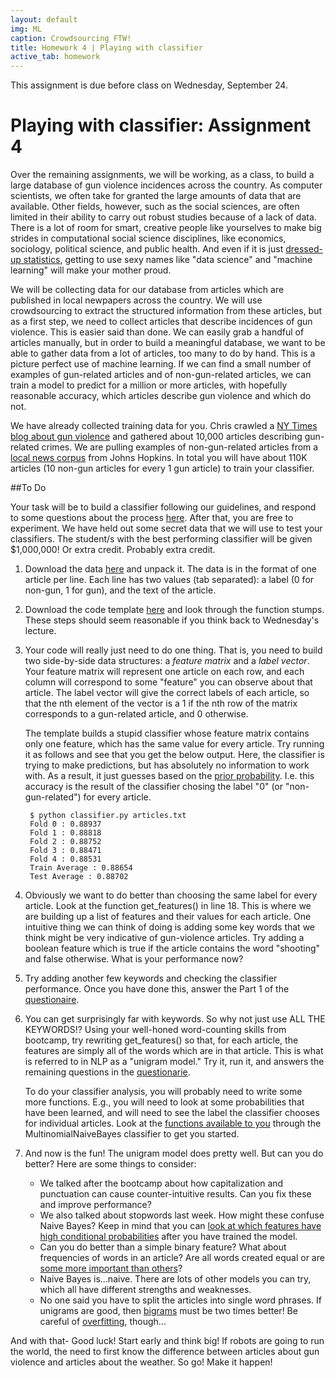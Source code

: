 ```yaml
---
layout: default
img: ML
caption: Crowdsourcing FTW!
title: Homework 4 | Playing with classifier
active_tab: homework
---
```



<div class="alert alert-info">
  This assignment is due before class on Wednesday, September 24.</div>

Playing with classifier<span class="text-muted">: Assignment 4</span> 
=============================================================
Over the remaining assignments, we will be working, as a class, to build a large database of gun violence incidences across the country. As computer scientists, we often take for granted the large amounts of data that are available. Other fields, however, such as the social sciences, are often limited in their ability to carry out robust studies because of a lack of data. There is a lot of room for smart, creative people like yourselves to make big strides in computational social science disciplines, like economics, sociology, political science, and public health. And even if it is just [dressed-up statistics](http://en.wikipedia.org/wiki/Data_science#Criticism), getting to use sexy names like "data science" and "machine learning" will make your mother proud.

We will be collecting data for our database from articles which are published in local newpapers across the country. We will use crowdsourcing to extract the structured information from these articles, but as a first step, we need to collect articles that describe incidences of gun violence. This is easier said than done. We can easily grab a handful of articles manually, but in order to build a meaningful database, we want to be able to gather data from a lot of articles, too many to do by hand. This is a picture perfect use of machine learning. If we can find a small number of examples of gun-related articles and of non-gun-related articles, we can train a model to predict for a million or more articles, with hopefully reasonable accuracy, which articles describe gun violence and which do not. 

We have already collected training data for you. Chris crawled a [NY Times blog about gun violence](http://nocera.blogs.nytimes.com/category/gun-report/) and gathered about 10,000 articles describing gun-related crimes. We are pulling examples of non-gun-related articles from a [local news corpus](ihttp://www.cs.jhu.edu/~anni/papers/alnc_lrec14.pdf) from Johns Hopkins.  In total you will have about 110K articles (10 non-gun articles for every 1 gun article) to train your classifier. 

##To Do

Your task will be to build a classifier following our guidelines, and respond to some questions about the process [here](https://docs.google.com/forms/d/1whhkFQ0ndN9E_XOsuqoxpRIAJcnUZqKKx1eAioyU9wg/viewform?usp=send_form). After that, you are free to experiment. We have held out some secret data that we will use to test your classifiers. The student/s with the best performing classifier will be given $1,000,000! Or extra credit. Probably extra credit.

1. Download the data [here](assignments/downloads/articles.gz) and unpack it. The data is in the format of one article per line. Each line has two values (tab separated): a label (0 for non-gun, 1 for gun), and the text of the article. 

2. Download the code template [here](assignments/downloads/classifier_template.py) and look through the function stumps. These steps should seem reasonable if you think back to Wednesday's lecture.

3. Your code will really just need to do one thing. That is, you need to build two side-by-side data structures: a *feature matrix* and a *label vector*. Your feature matrix will represent one article on each row, and each column will correspond to some "feature" you can observe about that article. The label vector will give the correct labels of each article, so that the nth element of the vector is a 1 if the nth row of the matrix corresponds to a gun-related article, and 0 otherwise. 
	
	The template builds a stupid classifier whose feature matrix contains only one feature, which has the same value for every article. Try running it as follows and see that you get the below output. Here, the classifier is trying to make predictions, but has absolutely no information to work with. As a result, it just guesses based on the [prior probability](http://en.wikipedia.org/wiki/Prior_probability). I.e. this accuracy is the result of the classifier chosing the label "0" (or "non-gun-related") for every article.

	<pre><code> $ python classifier.py articles.txt 
	Fold 0 : 0.88937
	Fold 1 : 0.88818
	Fold 2 : 0.88752
	Fold 3 : 0.88471
	Fold 4 : 0.88531
	Train Average : 0.88654
	Test Average : 0.88702 </code></pre>

4. Obviously we want to do better than choosing the same label for every article. Look at the function get_features() in line 18. This is where we are building up a list of features and their values for each article. One intuitive thing we can think of doing is adding some key words that we think might be very indicative of gun-violence articles. Try adding a boolean feature which is true if the article contains the word "shooting" and false otherwise. What is your performance now?

5. Try adding another few keywords and checking the classifier performance. Once you have done this, answer the Part 1 of the [questionaire](https://docs.google.com/forms/d/1whhkFQ0ndN9E_XOsuqoxpRIAJcnUZqKKx1eAioyU9wg/viewform?usp=send_form). 

6. You can get surprisingly far with keywords. So why not just use ALL THE KEYWORDS!? Using your well-honed word-counting skills from bootcamp, try rewriting get_features() so that, for each article, the features are simply all of the words which are in that article. This is what is referred to in NLP as a "unigram model." Try it, run it, and answers the remaining questions in the [questionarie](https://docs.google.com/forms/d/1whhkFQ0ndN9E_XOsuqoxpRIAJcnUZqKKx1eAioyU9wg/viewform?usp=send_form).

	To do your classifier analysis, you will probably need to write some more functions. E.g., you will need to look at some probabilities that have been learned, and will need to see the label the classifier chooses for individual articles. Look at the [functions available to you](http://scikit-learn.org/stable/modules/generated/sklearn.naive_bayes.MultinomialNB.html) through the MultinomialNaiveBayes classifier to get you started. 

7. And now is the fun! The unigram model does pretty well. But can you do better? Here are some things to consider:

	- We talked after the bootcamp about how capitalization and punctuation can cause counter-intuitive results. Can you fix these and improve performance? 
	- We also talked about stopwords last week. How might these confuse Naive Bayes? Keep in mind that you can [look at which features have high conditional probabilities](http://scikit-learn.org/stable/modules/generated/sklearn.naive_bayes.MultinomialNB.html) after you have trained the model.
	- Can you do better than a simple binary feature? What about frequencies of words in an article? Are all words created equal or are [some more important than others](http://en.wikipedia.org/wiki/Tf%E2%80%93idf)?
	- Naive Bayes is...naive. There are lots of other models you can try, which all have different strengths and weaknesses.
	- No one said you have to split the articles into single word phrases. If unigrams are good, then [bigrams](http://en.wikipedia.org/wiki/N-gram) must be two times better! Be careful of [overfitting](http://en.wikipedia.org/wiki/Overfitting), though...

And with that- Good luck! Start early and think big! If robots are going to run the world, the need to first know the difference between articles about gun violence and articles about the weather. So go! Make it happen!


